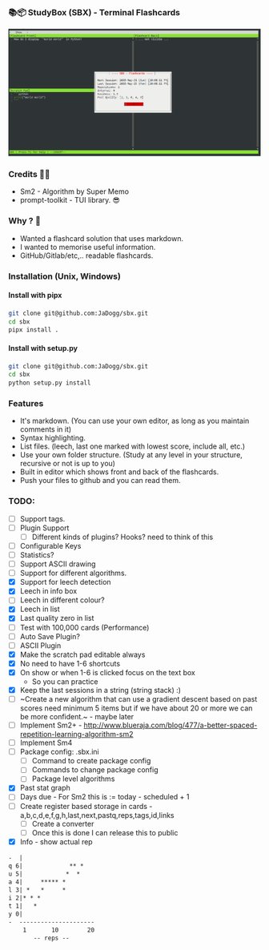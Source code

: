 ### 📚📦 StudyBox (SBX) - Terminal Flashcards

![screenshot](https://github.com/JaDogg/sbx/blob/master/images/screenshot1.png?raw=true "Screenshot")

### Credits 🙇‍♂️
* Sm2 - Algorithm by Super Memo
* prompt-toolkit - TUI library. 😎

### Why ? 🤔
* Wanted a flashcard solution that uses markdown.
* I wanted to memorise useful information.
* GitHub/Gitlab/etc,.. readable flashcards.

### Installation (Unix, Windows)

#### Install with pipx
```bash
git clone git@github.com:JaDogg/sbx.git
cd sbx
pipx install .
```

#### Install with setup.py
```bash
git clone git@github.com:JaDogg/sbx.git
cd sbx
python setup.py install
```

### Features
* It's markdown. (You can use your own editor, as long as you maintain comments in it)
* Syntax highlighting.
* List files. (leech, last one marked with lowest score, include all, etc.)
* Use your own folder structure. (Study at any level in your structure, recursive or not is up to you)
* Built in editor which shows front and back of the flashcards.
* Push your files to github and you can read them.

### TODO:
* [ ] Support tags.
* [ ] Plugin Support
	* [ ] Different kinds of plugins? Hooks? need to think of this
* [ ] Configurable Keys
* [ ] Statistics?
* [ ] Support ASCII drawing
* [ ] Support for different algorithms.
* [x] Support for leech detection
* [x] Leech in info box
* [ ] Leech in different colour? 
* [x] Leech in list
* [x] Last quality zero in list
* [ ] Test with 100,000 cards (Performance)
* [ ] Auto Save Plugin?
* [ ] ASCII Plugin
* [x] Make the scratch pad editable always
* [x] No need to have 1-6 shortcuts
* [x] On show or when 1-6 is clicked focus on the text box
	* So you can practice
* [x] Keep the last sessions in a string (string stack) :)
* [ ] ~Create a new algorithm that can use a gradient descent based on past scores need minimum 5 items but if we have about 20 or more we can be more confident.~ - maybe later 
* [ ] Implement Sm2+ - http://www.blueraja.com/blog/477/a-better-spaced-repetition-learning-algorithm-sm2
* [ ] Implement Sm4
* [ ] Package config: .sbx.ini
	* [ ] Command to create package config
	* [ ] Commands to change package config
	* [ ] Package level algorithms
* [x] Past stat graph 
* [ ] Days due - For Sm2 this is := today - scheduled + 1
* [ ] Create register based storage in cards - a,b,c,d,e,f,g,h,last,next,pastq,reps,tags,id,links
	* [ ] Create a converter
	* [ ] Once this is done I can release this to public
* [x] Info - show actual rep
```
-  |
q 6|             ** *
u 5|            *  * 
a 4|     ***** * 
l 3| *   *     *
i 2|* * *
t 1|   *
y 0|
-  ---------------------
    1       10        20
       -- reps --
```
